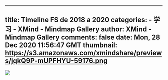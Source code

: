
---
title: Timeline FS de 2018 a 2020
categories: 
    - 学习
    - XMind - Mindmap Gallery
author: XMind - Mindmap Gallery
comments: false
date: Mon, 28 Dec 2020 11:56:47 GMT
thumbnail: https://s3.amazonaws.com/xmindshare/previews/jqkQ9P-mUPFHYU-59176.png
---

<div>   
<img src="https://s3.amazonaws.com/xmindshare/previews/jqkQ9P-mUPFHYU-59176.png" referrerpolicy="no-referrer">  
</div>
            